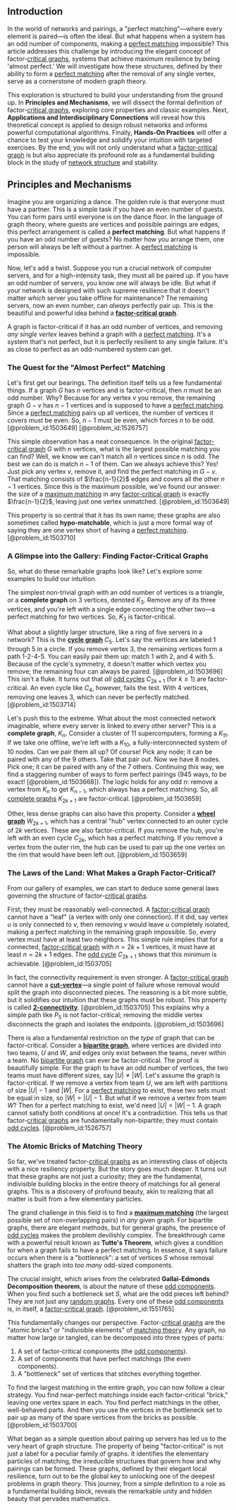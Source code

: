 ## Introduction
In the world of networks and pairings, a "perfect matching"—where every element is paired—is often the ideal. But what happens when a system has an odd number of components, making a [perfect matching](@article_id:273422) impossible? This article addresses this challenge by introducing the elegant concept of factor-[critical graphs](@article_id:272396), systems that achieve maximum resilience by being 'almost perfect.' We will investigate how these structures, defined by their ability to form a [perfect matching](@article_id:273422) after the removal of any single vertex, serve as a cornerstone of modern graph theory.

This exploration is structured to build your understanding from the ground up. In **Principles and Mechanisms**, we will dissect the formal definition of factor-[critical graphs](@article_id:272396), exploring core properties and classic examples. Next, **Applications and Interdisciplinary Connections** will reveal how this theoretical concept is applied to design robust networks and informs powerful computational algorithms. Finally, **Hands-On Practices** will offer a chance to test your knowledge and solidify your intuition with targeted exercises. By the end, you will not only understand what a [factor-critical graph](@article_id:261726) is but also appreciate its profound role as a fundamental building block in the study of [network structure](@article_id:265179) and stability.

## Principles and Mechanisms

Imagine you are organizing a dance. The golden rule is that everyone must have a partner. This is a simple task if you have an even number of guests. You can form pairs until everyone is on the dance floor. In the language of graph theory, where guests are vertices and possible pairings are edges, this perfect arrangement is called a **perfect matching**. But what happens if you have an odd number of guests? No matter how you arrange them, one person will always be left without a partner. A [perfect matching](@article_id:273422) is impossible.

Now, let's add a twist. Suppose you run a crucial network of computer servers, and for a high-intensity task, they must all be paired up. If you have an odd number of servers, you know one will always be idle. But what if your network is designed with such supreme resilience that it doesn't matter *which* server you take offline for maintenance? The remaining servers, now an even number, can *always* perfectly pair up. This is the beautiful and powerful idea behind a **[factor-critical graph](@article_id:261726)**.

A graph is factor-critical if it has an odd number of vertices, and removing *any single vertex* leaves behind a graph with a [perfect matching](@article_id:273422). It's a system that's not perfect, but it is perfectly resilient to any single failure. It's as close to perfect as an odd-numbered system can get.

### The Quest for the "Almost Perfect" Matching

Let's first get our bearings. The definition itself tells us a few fundamental things. If a graph $G$ has $n$ vertices and is factor-critical, then $n$ must be an odd number. Why? Because for any vertex $v$ you remove, the remaining graph $G-v$ has $n-1$ vertices and is supposed to have a [perfect matching](@article_id:273422). Since a [perfect matching](@article_id:273422) pairs up all vertices, the number of vertices it covers must be even. So, $n-1$ must be even, which forces $n$ to be odd. [@problem_id:1503649] [@problem_id:1526757]

This simple observation has a neat consequence. In the original [factor-critical graph](@article_id:261726) $G$ with $n$ vertices, what is the largest possible matching you can find? Well, we know we can't match all $n$ vertices since $n$ is odd. The best we can do is match $n-1$ of them. Can we always achieve this? Yes! Just pick any vertex $v$, remove it, and find the perfect matching in $G-v$. That matching consists of $\frac{n-1}{2}$ edges and covers all the other $n-1$ vertices. Since this is the maximum possible, we've found our answer: the size of a [maximum matching](@article_id:268456) in any [factor-critical graph](@article_id:261726) is exactly $\frac{n-1}{2}$, leaving just one vertex unmatched. [@problem_id:1503649]

This property is so central that it has its own name; these graphs are also sometimes called **hypo-matchable**, which is just a more formal way of saying they are one vertex short of having a [perfect matching](@article_id:273422). [@problem_id:1503710]

### A Glimpse into the Gallery: Finding Factor-Critical Graphs

So, what do these remarkable graphs look like? Let's explore some examples to build our intuition.

The simplest non-trivial graph with an odd number of vertices is a triangle, or a **complete graph** on 3 vertices, denoted $K_3$. Remove any of its three vertices, and you're left with a single edge connecting the other two—a perfect matching for two vertices. So, $K_3$ is factor-critical.

What about a slightly larger structure, like a ring of five servers in a network? This is the **[cycle graph](@article_id:273229)** $C_5$. Let's say the vertices are labeled 1 through 5 in a circle. If you remove vertex 3, the remaining vertices form a path 1-2-4-5. You can easily pair them up: match 1 with 2, and 4 with 5. Because of the cycle's symmetry, it doesn't matter which vertex you remove; the remaining four can always be paired. [@problem_id:1503696] This isn't a fluke. It turns out that *all* [odd cycles](@article_id:270793) $C_{2k+1}$ (for $k \ge 1$) are factor-critical. An even cycle like $C_4$, however, fails the test. With 4 vertices, removing one leaves 3, which can never be perfectly matched. [@problem_id:1503714]

Let's push this to the extreme. What about the most connected network imaginable, where every server is linked to every other server? This is a **complete graph**, $K_n$. Consider a cluster of 11 supercomputers, forming a $K_{11}$. If we take one offline, we're left with a $K_{10}$, a fully-interconnected system of 10 nodes. Can we pair them all up? Of course! Pick any node; it can be paired with any of the 9 others. Take that pair out. Now we have 8 nodes. Pick one; it can be paired with any of the 7 others. Continuing this way, we find a staggering number of ways to form perfect pairings (945 ways, to be exact! [@problem_id:1503668]). The logic holds for any odd $n$: remove a vertex from $K_n$ to get $K_{n-1}$, which always has a perfect matching. So, all [complete graphs](@article_id:265989) $K_{2k+1}$ are factor-critical. [@problem_id:1503659]

Other, less dense graphs can also have this property. Consider a **[wheel graph](@article_id:271392)** $W_{2k+1}$, which has a central "hub" vertex connected to an outer cycle of $2k$ vertices. These are also factor-critical. If you remove the hub, you're left with an even cycle $C_{2k}$, which has a perfect matching. If you remove a vertex from the outer rim, the hub can be used to pair up the one vertex on the rim that would have been left out. [@problem_id:1503659]

### The Laws of the Land: What Makes a Graph Factor-Critical?

From our gallery of examples, we can start to deduce some general laws governing the structure of factor-[critical graphs](@article_id:272396).

First, they must be reasonably well-connected. A [factor-critical graph](@article_id:261726) cannot have a "leaf" (a vertex with only one connection). If it did, say vertex $u$ is only connected to $v$, then removing $v$ would leave $u$ completely isolated, making a perfect matching in the remaining graph impossible. So, every vertex must have at least two neighbors. This simple rule implies that for a connected, [factor-critical graph](@article_id:261726) with $n=2k+1$ vertices, it must have at least $n=2k+1$ edges. The [odd cycle](@article_id:271813) $C_{2k+1}$ shows that this minimum is achievable. [@problem_id:1503705]

In fact, the connectivity requirement is even stronger. A [factor-critical graph](@article_id:261726) cannot have a **[cut-vertex](@article_id:260447)**—a single point of failure whose removal would split the graph into disconnected pieces. The reasoning is a bit more subtle, but it solidifies our intuition that these graphs must be robust. This property is called **[2-connectivity](@article_id:274919)**. [@problem_id:1503705] This explains why a simple path like $P_5$ is not factor-critical; removing the middle vertex disconnects the graph and isolates the endpoints. [@problem_id:1503696]

There is also a fundamental restriction on the *type* of graph that can be factor-critical. Consider a **[bipartite graph](@article_id:153453)**, where vertices are divided into two teams, $U$ and $W$, and edges only exist between the teams, never within a team. No [bipartite graph](@article_id:153453) can ever be factor-critical. The proof is beautifully simple. For the graph to have an odd number of vertices, the two teams must have different sizes, say $|U| \ne |W|$. Let's assume the graph is factor-critical. If we remove a vertex from team $U$, we are left with partitions of size $|U|-1$ and $|W|$. For a [perfect matching](@article_id:273422) to exist, these two sets must be equal in size, so $|W| = |U|-1$. But what if we remove a vertex from team $W$? Then for a perfect matching to exist, we'd need $|U| = |W|-1$. A graph cannot satisfy both conditions at once! It's a contradiction. This tells us that factor-[critical graphs](@article_id:272396) are fundamentally non-bipartite; they must contain [odd cycles](@article_id:270793). [@problem_id:1526757]

### The Atomic Bricks of Matching Theory

So far, we've treated factor-[critical graphs](@article_id:272396) as an interesting class of objects with a nice resiliency property. But the story goes much deeper. It turns out that these graphs are not just a curiosity; they are the fundamental, indivisible building blocks in the entire theory of matchings for all general graphs. This is a discovery of profound beauty, akin to realizing that all matter is built from a few elementary particles.

The grand challenge in this field is to find a **[maximum matching](@article_id:268456)** (the largest possible set of non-overlapping pairs) in *any* given graph. For bipartite graphs, there are elegant methods, but for general graphs, the presence of [odd cycles](@article_id:270793) makes the problem devilishly complex. The breakthrough came with a powerful result known as **Tutte's Theorem**, which gives a condition for when a graph fails to have a perfect matching. In essence, it says failure occurs when there is a "bottleneck": a set of vertices $S$ whose removal shatters the graph into *too many* odd-sized components.

The crucial insight, which arises from the celebrated **Gallai-Edmonds Decomposition theorem**, is about the nature of these [odd components](@article_id:276088). When you find such a bottleneck set $S$, what are the odd pieces left behind? They are not just any [random graphs](@article_id:269829). Every one of these [odd components](@article_id:276088) is, in itself, a [factor-critical graph](@article_id:261726). [@problem_id:1551765]

This fundamentally changes our perspective. Factor-[critical graphs](@article_id:272396) are the "atomic bricks" or "indivisible elements" of [matching theory](@article_id:260954). Any graph, no matter how large or tangled, can be decomposed into three types of parts:
1.  A set of factor-critical components (the [odd components](@article_id:276088)).
2.  A set of components that have perfect matchings (the even components).
3.  A "bottleneck" set of vertices that stitches everything together.

To find the largest matching in the entire graph, you can now follow a clear strategy. You find near-perfect matchings inside each factor-critical "brick," leaving one vertex spare in each. You find perfect matchings in the other, well-behaved parts. And then you use the vertices in the bottleneck set to pair up as many of the spare vertices from the bricks as possible. [@problem_id:1503700]

What began as a simple question about pairing up servers has led us to the very heart of graph structure. The property of being "factor-critical" is not just a label for a peculiar family of graphs. It identifies the elementary particles of matching, the irreducible structures that govern how and why pairings can be formed. These graphs, defined by their elegant local resilience, turn out to be the global key to unlocking one of the deepest problems in graph theory. This journey, from a simple definition to a role as a fundamental building block, reveals the remarkable unity and hidden beauty that pervades mathematics.